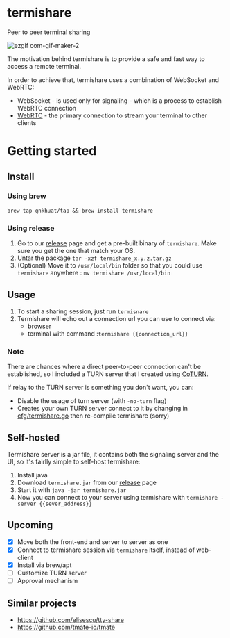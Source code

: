 # termishare
Peer to peer terminal sharing

![ezgif com-gif-maker-2](https://user-images.githubusercontent.com/25661381/150143689-778b4f02-8787-42e6-a5a1-03809b62c4f4.gif)

The motivation behind termishare is to provide a safe and fast way to access a remote terminal.

In order to achieve that, termishare uses a combination of WebSocket and WebRTC:
- WebSocket - is used only for signaling - which is a process to establish WebRTC connection
- [WebRTC](https://webrtc.org) - the primary connection to stream your terminal to other clients

# Getting started

## Install
### Using brew
`brew tap qnkhuat/tap && brew install termishare`

### Using release

1. Go to our [release](https://github.com/qnkhuat/termishare/releases) page and get a pre-built binary of `termishare`. Make sure you get the one that match your OS.
2. Untar the package `tar -xzf termishare_x.y.z.tar.gz`
3. (Optional) Move it to `/usr/local/bin` folder so that you could use `termishare` anywhere : `mv termishare /usr/local/bin`

## Usage
1. To start a sharing session, just run `termisnare`
2. Termishare will echo out a connection url you can use to connect via:
    - browser
    - terminal with command :`termishare {{connection_url}}`

### Note
There are chances where a direct peer-to-peer connection can't be established, so I included a TURN server that I created using [CoTURN](https://github.com/coturn/coturn).

If relay to the TURN server is something you don't want, you can:
- Disable the usage of turn server (with `-no-turn` flag)
- Creates your own TURN server connect to it by changing in [cfg/termishare.go](cli/internal/cfg/server.go) then re-compile termishare (sorry)

## Self-hosted
Termishare server is a jar file, it contains both the signaling server and the UI, so it's fairlly simple to self-host termishare:
1. Install java
2. Download `termishare.jar` from our [release](https://github.com/qnkhuat/termishare/releases) page
3. Start it with `java -jar termishare.jar`
4. Now you can connect to your server using termishare with `termishare -server {{sever_address}}`

## Upcoming
- [x] Move both the front-end and server to server as one
- [x] Connect to termishare session via `termishare` itself, instead of web-client
- [x] Install via brew/apt
- [ ] Customize TURN server
- [ ] Approval mechanism

## Similar projects
- https://github.com/elisescu/tty-share
- https://github.com/tmate-io/tmate
